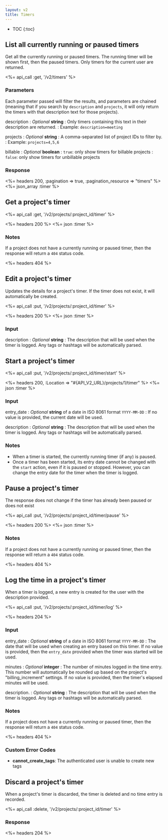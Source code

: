 ```yaml
---
layout: v2
title: Timers
---
```


* TOC
{:toc}

## List all currently running or paused timers

Get all the currently running or paused timers. The running timer will be shown
first, then the paused timers. Only timers for the current user are returned.

<%= api_call :get, '/v2/timers' %>

### Parameters

Each parameter passed will filter the results, and parameters are chained
(meaning that if you search by `description` and `projects`, it will only
return the timers with that description text for those projects).

description
: *Optional* **string**
: Only timers containing this text in their description are returned.
: Example: `description=meeting`

projects
: *Optional* **string**
: A comma-separated list of project IDs to filter by.
: Example: `projects=4,5,6`

billable
: *Optional* **boolean**
: `true`: only show timers for billable projects
: `false`: only show timers for unbillable projects

### Response

<%= headers 200, :pagination => true, :pagination_resource => "timers" %>
<%= json_array :timer %>

## Get a project's timer

<%= api_call :get, '/v2/projects/:project_id/timer' %>

<%= headers 200 %>
<%= json :timer %>

### Notes

If a project does not have a currently running or paused timer, then the response will return a `404` status code.

<%= headers 404 %>

## Edit a project's timer

Updates the details for a project's timer. If the timer does not exist, it will automatically be created.

<%= api_call :put, '/v2/projects/:project_id/timer' %>

<%= headers 200 %>
<%= json :timer %>

### Input

description
: *Optional* **string**
: The description that will be used when the timer is logged. Any tags or hashtags will be automatically parsed.

## Start a project's timer

<%= api_call :put, '/v2/projects/:project_id/timer/start' %>

<%= headers 200, :Location => "#{API_V2_URL}/projects/1/timer"  %>
<%= json :timer %>

### Input

entry_date
: *Optional* **string** of a date in ISO 8061 format `YYYY-MM-DD`
: If no value is provided, the current date will be used.

description
: *Optional* **string**
: The description that will be used when the timer is logged. Any tags or hashtags will be automatically parsed.

### Notes

* When a timer is started, the currently running timer (if any) is paused.
* Once a timer has been started, its entry date cannot be changed with the `start` action, even if it is paused or stopped. However, you can change the entry date for the timer when the timer is logged.

## Pause a project's timer

The response does not change if the timer has already been paused or does not exist

<%= api_call :put, '/v2/projects/:project_id/timer/pause' %>

<%= headers 200 %>
<%= json :timer %>

### Notes

If a project does not have a currently running or paused timer, then the response will return a `404` status code.

<%= headers 404 %>

## Log the time in a project's timer

When a timer is logged, a new entry is created for the user with the description provided.

<%= api_call :put, '/v2/projects/:project_id/timer/log' %>

<%= headers 204 %>

### Input

entry_date
: *Optional* **string** of a date in ISO 8061 format `YYYY-MM-DD`
: The date that will be used when creating an entry based on this timer. If no value is provided, then the `entry_date` provided when the timer was started will be used.

minutes
: *Optional* **integer**
: The number of minutes logged in the time entry. This number will automatically be rounded up based on the project's "billing_increment" settings. If no value is provided, then the timer's elapsed minutes will be used.

description.
: *Optional* **string**
: The description that will be used when the timer is logged. Any tags or hashtags will be automatically parsed.

### Notes

If a project does not have a currently running or paused timer, then the response will return a `404` status code.

<%= headers 404 %>

### Custom Error Codes

* **cannot_create_tags**: The authenticated user is unable to create new tags


## Discard a project's timer

When a project's timer is discarded, the timer is deleted and no time entry is recorded.

<%= api_call :delete, '/v2/projects/:project_id/timer' %>

### Response

<%= headers 204 %>
